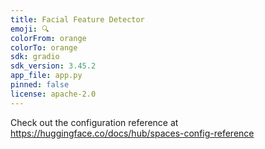 ```yaml
---
title: Facial Feature Detector
emoji: 🔍
colorFrom: orange
colorTo: orange
sdk: gradio
sdk_version: 3.45.2
app_file: app.py
pinned: false
license: apache-2.0
---
```


Check out the configuration reference at https://huggingface.co/docs/hub/spaces-config-reference
